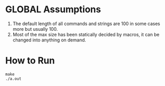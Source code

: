 # GLOBAL Assumptions
1) The default length of all commands and strings are 100 in some cases more but usually 100.
2) Most of the max size has been statically decided by macros, it can be changed into anything on demand.

# How to Run 
    make
    ./a.out

